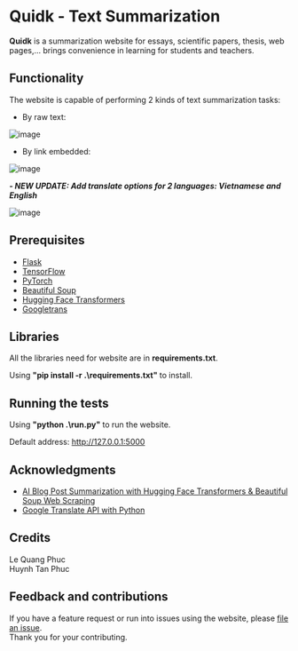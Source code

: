 # Quidk - Text Summarization

**Quidk** is a summarization website for essays, scientific papers, thesis, web pages,... brings convenience in learning for students and teachers.

## Functionality
The website is capable of performing 2 kinds of text summarization tasks:

- By raw text:

![image](https://user-images.githubusercontent.com/58034112/167919156-3609cb40-9518-4f1b-ba84-98ff295f2971.png)

- By link embedded:

![image](https://user-images.githubusercontent.com/58034112/167920052-5d5d1668-ed36-4a81-b8bb-00581e640fa9.png)

***- NEW UPDATE: Add translate options for 2 languages: Vietnamese and English***

![image](https://user-images.githubusercontent.com/58034112/168003602-7b3db63f-db37-44fd-80a8-478994f6f561.png)


## Prerequisites
- [Flask](https://flask.palletsprojects.com/en/2.1.x/)
- [TensorFlow](https://www.tensorflow.org/)
- [PyTorch](https://pytorch.org/)
- [Beautiful Soup](https://realpython.com/beautiful-soup-web-scraper-python/)
- [Hugging Face Transformers](http://huggingface.co/docs/transformers)
- [Googletrans](https://py-googletrans.readthedocs.io/en/latest/)

## Libraries

All the libraries need for website are in **requirements.txt**.</br>

Using **"pip install -r .\requirements.txt"** to install.

## Running the tests
Using **"python .\run.py"** to run the website.</br>

Default address: http://127.0.0.1:5000

## Acknowledgments
- [AI Blog Post Summarization with Hugging Face Transformers & Beautiful Soup Web Scraping](https://youtu.be/JctmnczWg0U)
- [Google Translate API with Python](https://www.youtube.com/watch?v=VIc_DDBpE7U)

## Credits
Le Quang Phuc</br>
Huynh Tan Phuc

## Feedback and contributions
If you have a feature request or run into issues using the website, please [file an issue](https://github.com/lqphuc123/Quidk/issues).</br>
Thank you for your contributing.

